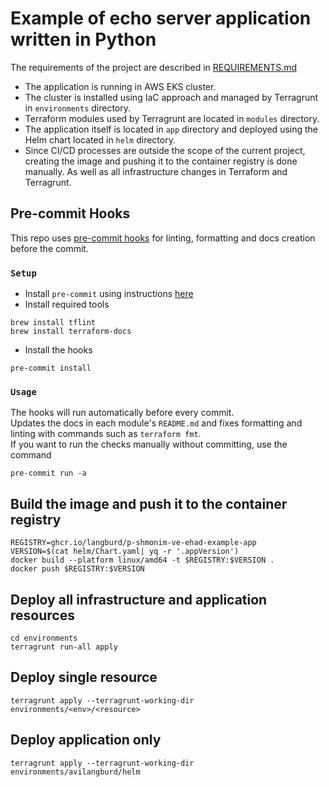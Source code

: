 # Example of echo server application written in Python

The requirements of the project are described in [REQUIREMENTS.md](REQUIREMENTS.md)

- The application is running in AWS EKS cluster.  
- The cluster is installed using IaC approach and managed by Terragrunt in `environments` directory.  
- Terraform modules used by Terragrunt are located in `modules` directory.  
- The application itself is located in `app` directory and deployed using the Helm chart located in `helm` directory.  
- Since CI/CD processes are outside the scope of the current project, creating the image and pushing it to the container registry is done manually.
  As well as all infrastructure changes in Terraform and Terragrunt.

## Pre-commit Hooks

This repo uses [pre-commit hooks](https://pre-commit.com/) for linting, formatting and docs creation before the commit.

### `Setup`

- Install `pre-commit` using instructions [here](https://pre-commit.com/#installation)
- Install required tools

```shell
brew install tflint
brew install terraform-docs
```

- Install the hooks

```shell
pre-commit install
```

### `Usage`

The hooks will run automatically before every commit.  
Updates the docs in each module's `README.md` and fixes formatting and linting with commands such as `terraform fmt`.  
If you want to run the checks manually without committing, use the command

```shell
pre-commit run -a
```

## Build the image and push it to the container registry

```shell
REGISTRY=ghcr.io/langburd/p-shmonim-ve-ehad-example-app
VERSION=$(cat helm/Chart.yaml| yq -r '.appVersion')
docker build --platform linux/amd64 -t $REGISTRY:$VERSION .
docker push $REGISTRY:$VERSION
```

## Deploy all infrastructure and application resources

```shell
cd environments
terragrunt run-all apply
```

## Deploy single resource

```shell
terragrunt apply --terragrunt-working-dir environments/<env>/<resource>
```

## Deploy application only

```shell
terragrunt apply --terragrunt-working-dir environments/avilangburd/helm
```
